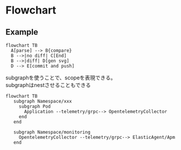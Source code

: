 # Flowchart

## Example

```mermaid
flowchart TB
  A[parse] --> B{compare}
  B -->|no diff| C[End]
  B -->|diff| D[gen svg]
  D --> E[commit and push]
```

subgraphを使うことで、scopeを表現できる。  
subgraphはnestさせることもできる

```mermaid
flowchart TB
   subgraph Namespace/xxx
     subgraph Pod
       Application --telemetry/grpc--> OpentelemetryCollector
     end
   end

   subgraph Namespace/monitoring
     OpentelemetryCollector --telemetry/grpc--> ElasticAgent/Apm
   end
```


